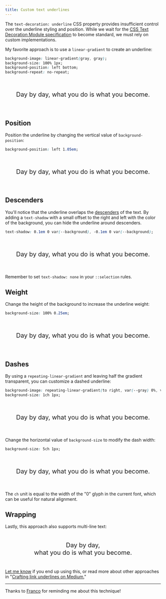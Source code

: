 ```yaml
---
title: Custom text underlines
---
```


The `text-decoration: underline` CSS property provides insufficient control over the underline styling and position. While we wait for the
[CSS Text Decoration Module specification](https://www.w3.org/TR/css-text-decor-4/) to become standard, we must rely on custom implementations.

My favorite approach is to use a `linear-gradient` to create an underline:

```css
background-image: linear-gradient(gray, gray);
background-size: 100% 1px;
background-position: left bottom;
background-repeat: no-repeat;
```

<div class="l">
  <div>
    <span>Day by day, what you do is what you become.</span>
  </div>
</div>

## Position

Position the underline by changing the vertical value of `background-position`:

```css
background-position: left 1.05em;
```

<div class="l _2">
  <div>
    <span>Day by day, what you do is what you become.</span>
  </div>
</div>

## Descenders

You'll notice that the underline overlaps the [descenders](https://www.figma.com/dictionary/descender/) of the text. By adding a `text-shadow` with a small
offset to the right and left with the color of the background, you can hide the underline around descenders.

```css
text-shadow: 0.1em 0 var(--background), -0.1em 0 var(--background);
```

<div class="l _2 _3">
  <div>
    <span>Day by day, what you do is what you become.</span>
  </div>
</div>

Remember to set `text-shadow: none` in your `::selection` rules.

## Weight

Change the height of the background to increase the underline weight:

```css
background-size: 100% 0.25em;
```

<div class="l _4">
  <div>
    <span>Day by day, what you do is what you become.</span>
  </div>
</div>

## Dashes

By using a `repeating-linear-gradient` and leaving half the gradient transparent, you can customize a dashed underline:

```css
background-image: repeating-linear-gradient(to right, var(--gray) 0%, var(--gray) 50%, transparent 50%, transparent 100%);
background-size: 1ch 1px;
```

<div class="l _5">
  <div>
    <span>Day by day, what you do is what you become.</span>
  </div>
</div>

Change the horizontal value of `background-size` to modify the dash width:

```css
background-size: 5ch 1px;
```

<div class="l _5 _6">
  <div>
    <span>Day by day, what you do is what you become.</span>
  </div>
</div>

The `ch` unit is equal to the width of the "0" glyph in the current font, which can be useful for natural alignment.

## Wrapping

Lastly, this approach also supports multi-line text:

<div class="l">
  <div>
    <span>Day by day,<br /> what you do is what you become.</span>
  </div>
</div>

[Let me know](https://twitter.com/katsuki-yuri) if you end up using this, or read more about other approaches in
"[Crafting link underlines on Medium.](https://medium.design/crafting-link-underlines-on-medium-7c03a9274f9)"

---

Thanks to [Franco](https://twitter.com/arzafran) for reminding me about this technique!

<style>

.l {
  background: var(--lighter-gray);
  width: 100%;
  height: 100px;
  display: flex;
  justify-content: center;
  align-items: center;
  border-radius: var(--radius);
  font-size: 1.25rem;
  color: var(--fg);
  text-align: center;
}

.l span {
  background-image: linear-gradient(var(--gray), var(--gray));
  background-size: 100% 1px;
  background-position: left bottom;
  background-repeat: no-repeat;
}

.l._2 span {
  background-position: left 1.05em;
}

.l._3 span {
  text-shadow: 0.1em 0 var(--lighter-gray), -0.1em 0 var(--lighter-gray);
}

.l._4 span {
  background-size: 100% 0.25em;
}

.l._5 span {
  background: repeating-linear-gradient(
    to right,
    var(--gray) 0%,
    var(--gray) 50%,
    transparent 50%,
    transparent 100%
  );
  background-repeat: repeat-x;
  background-size: 1ch 1px;
  background-position: bottom left;
}


.l._6 span {
  background-size: 2ch 1px;
}
</style>
